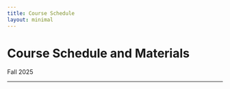```yaml
---
title: Course Schedule
layout: minimal
---
```


# Course Schedule and Materials
<p class="year-tag">Fall 2025</p>
<hr>
